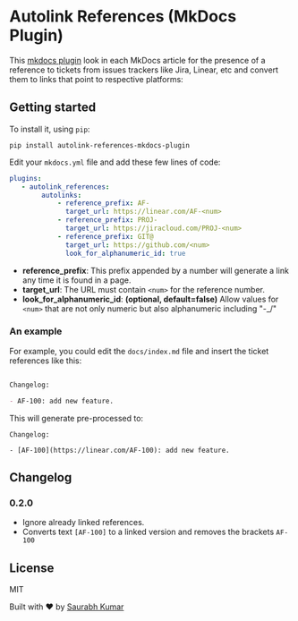# Autolink References (MkDocs Plugin)

This [mkdocs plugin](http://www.mkdocs.org/user-guide/plugins/)
look in each MkDocs article for the presence of a reference to tickets from issues
trackers like Jira, Linear, etc and convert them to links that point to respective
platforms:


## Getting started
To install it, using `pip`:

```
pip install autolink-references-mkdocs-plugin
```

Edit your `mkdocs.yml` file and add these few lines of code:

```yaml
plugins:
   - autolink_references:
        autolinks:
            - reference_prefix: AF-
              target_url: https://linear.com/AF-<num>
            - reference_prefix: PROJ-
              target_url: https://jiracloud.com/PROJ-<num>
            - reference_prefix: GIT@
              target_url: https://github.com/<num>
              look_for_alphanumeric_id: true
```

- __reference_prefix__: This prefix appended by a number will generate a link any time it is found in a page.
- __target_url__: The URL must contain `<num>` for the reference number.
- __look_for_alphanumeric_id__: **(optional, default=false)** Allow values for `<num>` that are not only numeric but also alphanumeric including "-_/"

### An example

For example, you could edit the `docs/index.md` file and insert the ticket references like this:

````markdown

Changelog:

- AF-100: add new feature.

````

This will generate pre-processed to:

```
Changelog:

- [AF-100](https://linear.com/AF-100): add new feature.

```

## Changelog

### 0.2.0
- Ignore already linked references.
- Converts text `[AF-100]` to a linked version and removes the brackets `AF-100`

## License

MIT

Built with ❤️ by [Saurabh Kumar](https://saurabh-kumar.com?ref=autolink-references-mkdocs-plugin)

